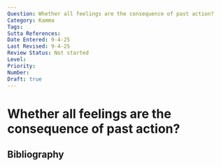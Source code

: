 ```yaml
---
Question: Whether all feelings are the consequence of past action?
Category: Kamma
Tags: 
Sutta References: 
Date Entered: 9-4-25
Last Revised: 9-4-25
Review Status: Not started
Level: 
Priority: 
Number: 
Draft: true
---
```


# Whether all feelings are the consequence of past action?

## Bibliography

<!-- 

Notes:



-->